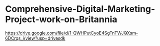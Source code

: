 # Comprehensive-Digital-Marketing-Project-work-on-Britannia
https://drive.google.com/file/d/1-QWHPutCyoE4SgTnTWJQXsm-6DCrqs_i/view?usp=drivesdk
